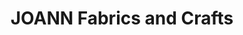 ---
title: "JOANN Fabrics and Crafts"
url: /westland-plaza/joann-fabrics-and-crafts/
shop: Basteln
---